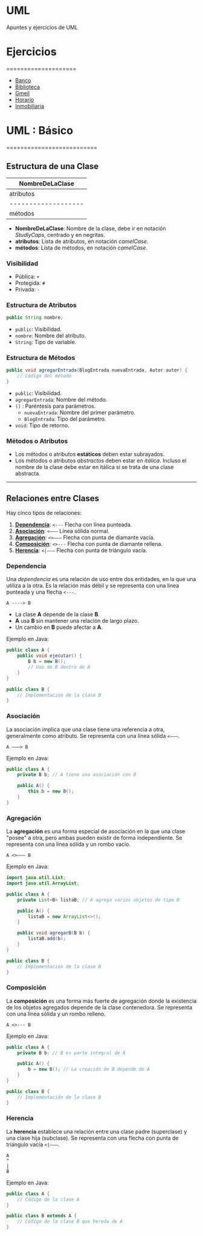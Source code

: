 # UML
Apuntes y ejercicios de UML

# Ejercicios
====================
- [Banco](Banco.md)
- [Biblioteca](Biblioteca.md)
- [Gmeil](Gemeil.md)
- [Horario](Horario.md)
- [Inmobiliaria](Inmobiliaria.md)

# UML : Básico
==========================

## Estructura de una Clase ##

 | **NombreDeLaClase** |
 | ------------------- |
 | atributos           |
 | ------------------- |
 | métodos             |

- **NombreDeLaClase**: Nombre de la clase, debe ir en notación *StudlyCaps*, centrado y en negritas.
- **atributos**: Lista de atributos, en notación *camelCase*.
- **métodos**: Lista de métodos, en notación *camelCase*.

### Visibilidad ###

- Pública: `+`
- Protegida: `#`
- Privada: `-`

### Estructura de Atributos ###

```java
public String nombre;
```

- `public`: Visibilidad.
- `nombre`: Nombre del atributo.
- `String`: Tipo de variable.

### Estructura de Métodos ###

```java
public void agregarEntrada(BlogEntrada nuevaEntrada, Autor autor) {
    // Código del método
}
```

- `public`: Visibilidad.
- `agregarEntrada`: Nombre del método.
- `()` : Paréntesis para parámetros.
  - `nuevaEntrada`: Nombre del primer parámetro.
  - `BlogEntrada`: Tipo del parámetro.
- `void`: Tipo de retorno.

### Métodos o Atributos ###

- Los métodos o atributos **estáticos** deben estar subrayados.
- Los métodos o atributos *abstractos* deben estar en _itálica_. Incluso el nombre de la clase debe estar en itálica si se trata de una clase abstracta.

---

## Relaciones entre Clases ##

Hay cinco tipos de relaciones:

1. [**Dependencia**](#dependencia): `<---` Flecha con línea punteada.
2. [**Asociación**](#asociación): `<———` Línea sólida normal.
3. [**Agregación**](#agregación): `<>———` Flecha con punta de diamante vacía.
4. [**Composición**](#composición): `<>---` Flecha con punta de diamante rellena.
5. [**Herencia**](#herencia): `<|———` Flecha con punta de triángulo vacía.

### Dependencia

Una _dependencia_ es una relación de uso entre dos entidades, en la que una utiliza a la otra. Es la relación más débil y se representa con una línea punteada y una flecha `<---`.

    A ----> B

- La clase **A** depende de la clase **B**.
- **A** usa **B** sin mantener una relación de largo plazo.
- Un cambio en **B** puede afectar a **A**.

Ejemplo en Java:

```java
public class A {
    public void ejecutar() {
        B b = new B();
        // Uso de B dentro de A
    }
}

public class B {
    // Implementación de la clase B
}
```

### Asociación

La asociación implica que una clase tiene una referencia a otra, generalmente como atributo. Se representa con una línea sólida `<———`.

    A ———> B

Ejemplo en Java:

```java
public class A {
    private B b; // A tiene una asociación con B

    public A() {
        this.b = new B();
    }
}
```

### Agregación

La **agregación** es una forma especial de asociación en la que una clase "posee" a otra, pero ambas pueden existir de forma independiente. Se representa con una línea sólida y un rombo vacío.

    A <>——— B

Ejemplo en Java:

```java
import java.util.List;
import java.util.ArrayList;

public class A {
    private List<B> listaB; // A agrega varios objetos de tipo B

    public A() {
        listaB = new ArrayList<>();
    }

    public void agregarB(B b) {
        listaB.add(b);
    }
}

public class B {
    // Implementación de la clase B
}
```

### Composición

La **composición** es una forma más fuerte de agregación donde la existencia de los objetos agregados depende de la clase contenedora. Se representa con una línea sólida y un rombo relleno.

    A <>--- B

Ejemplo en Java:

```java
public class A {
    private B b; // B es parte integral de A

    public A() {
        b = new B(); // La creación de B depende de A
    }
}

public class B {
    // Implementación de la clase B
}
```

### Herencia

La **herencia** establece una relación entre una clase padre (superclase) y una clase hija (subclase). Se representa con una flecha con punta de triángulo vacía `<|———`.

    A
    ^
    |
    B

Ejemplo en Java:

```java
public class A {
    // Código de la clase A
}

public class B extends A {
    // Código de la clase B que hereda de A
}
```
```
